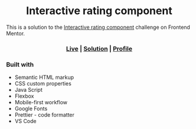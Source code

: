 <h1 align='center'>Interactive rating component</h1>

This is a solution to the [Interactive rating component](https://www.frontendmentor.io/challenges/interactive-rating-component-koxpeBUmI) challenge on Frontend Mentor.

<h3 align='center'>
<a href="https://logic23dev.github.io/interactive-rating-component/">Live</a>
| <a href="https://www.frontendmentor.io/solutions/interactive-rating-component-D3k52f2j6b">Solution</a>
| <a href="https://www.frontendmentor.io/profile/logic23dev">Profile</a>
</h3>

### Built with

- Semantic HTML markup
- CSS custom properties
- Java Script
- Flexbox
- Mobile-first workflow
- Google Fonts
- Prettier - code formatter
- VS Code
